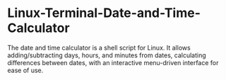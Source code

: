 # Linux-Terminal-Date-and-Time-Calculator
The date and time calculator is a shell script for Linux. It allows adding/subtracting days, hours, and minutes from dates, calculating differences between dates, with an interactive menu-driven interface for ease of use.
